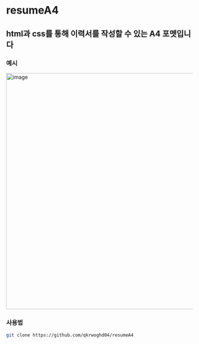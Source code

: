 # resumeA4
## html과 css를 통해 이력서를 작성할 수 있는 A4 포멧입니다

### 예시

<img width="638" alt="image" src="https://github.com/user-attachments/assets/79dd097d-3cad-4a83-a6a0-8d5bd485c7ef" />

### 사용법

```bash
git clone https://github.com/qkrwoghd04/resumeA4

```
